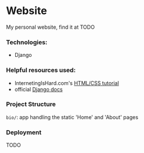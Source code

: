 # Website
My personal website, find it at TODO

### Technologies:
- Django

### Helpful resources used:
- InternetingIsHard.com's [HTML/CSS tutorial](https://www.internetingishard.com/html-and-css/)
- official [Django docs](https://docs.djangoproject.com)

### Project Structure
```bio/```: app handling the static 'Home' and 'About' pages

### Deployment
TODO
